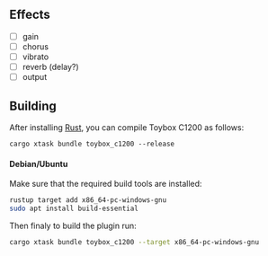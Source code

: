 ## Effects


- [ ] gain
- [ ] chorus
- [ ] vibrato
- [ ] reverb (delay?)
- [ ] output

## Building

After installing [Rust](https://rustup.rs/), you can compile Toybox C1200 as follows:

```shell
cargo xtask bundle toybox_c1200 --release
```

#### Debian/Ubuntu

Make sure that the required build tools are installed:

```sh
rustup target add x86_64-pc-windows-gnu
sudo apt install build-essential
```

Then finaly to build the plugin run:

```sh
cargo xtask bundle toybox_c1200 --target x86_64-pc-windows-gnu
```
